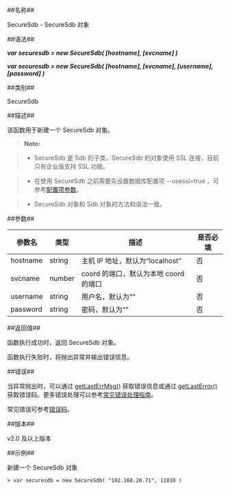 
##名称##

SecureSdb - SecureSdb 对象

##语法##

***var securesdb = new SecureSdb( [hostname], [svcname] )***

***var securesdb = new SecureSdb( [hostname], [svcname], [username], [password] )***

##类别##

SecureSdb

##描述##

该函数用于新建一个 SecureSdb 对象。

> **Note:**

> - SecureSdb 是 Sdb 的子类，SecureSdb 的对象使用 SSL 连接，目前只有企业版支持 SSL 功能。

> - 在使用 SecureSdb 之前需要先设置数据库配置项 --usessl=true ，可参考[配置项参数](manual/Distributed_Engine/Maintainance/Database_Configuration/configuration_parameters.md)。

> - SecureSdb 对象和 Sdb 对象的方法和语法一致。 

##参数##

| 参数名   | 类型 | 描述         | 是否必填 |
| -------- | -------- | ------------ | -------- |
| hostname | string   | 主机 IP 地址，默认为“localhost” | 否     |
| svcname  | number      | coord 的端口，默认为本地 coord 的端口 | 否     |
| username  | string      | 用户名，默认为"" | 否     |
| password  | string      | 密码，默认为"" | 否     |

##返回值##

函数执行成功时，返回 SecureSdb 对象。 

函数执行失败时，将抛出异常并输出错误信息。


##错误##


当异常抛出时，可以通过 [getLastErrMsg()](manual/Manual/Sequoiadb_Command/Global/getLastErrMsg.md) 获取错误信息或通过 [getLastError()](manual/Manual/Sequoiadb_Command/Global/getLastError.md) 获取错误码。更多错误处理可以参考[常见错误处理指南](manual/FAQ/faq_sdb.md)。

常见错误可参考[错误码](manual/Manual/Sequoiadb_error_code.md)。

##版本##

v2.0 及以上版本

##示例##

新建一个 SecureSdb 对象

```lang-javascript
> var securesdb = new SecureSdb( "192.168.20.71", 11810 )
```